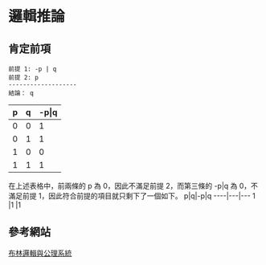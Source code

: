 # 邏輯推論

## 肯定前項
```
前提 1: -p | q
前提 2: p
-------------------
結論： q
```
p|q|-p\|q
----|---|---
0   |0  |1
0   |1  |1
1   |0  |0
1   |1  |1

在上述表格中，前兩條的 p 為 0，因此不滿足前提 2，而第三條的 -p|q 為 0，不滿足前提 1，因此符合前提的項目就只剩下了一個如下。
p|q|-p\|q
----|---|---
1   |1  |1
## 參考網站

[布林邏輯與公理系統](https://misavo.com/blog/%E9%99%B3%E9%8D%BE%E8%AA%A0/%E6%9B%B8%E7%B1%8D/%E4%BA%BA%E5%B7%A5%E6%99%BA%E6%85%A7/06-%E9%82%8F%E8%BC%AF%E6%8E%A8%E8%AB%96/A-%E9%82%8F%E8%BC%AF%E6%8E%A8%E8%AB%96%E7%B0%A1%E4%BB%8B?fbclid=IwAR3TcO1VnRARYMOkGXZxIxCYZJiQexcYUGqx53T6CZIlPuEgNZLnZjcbkBo)